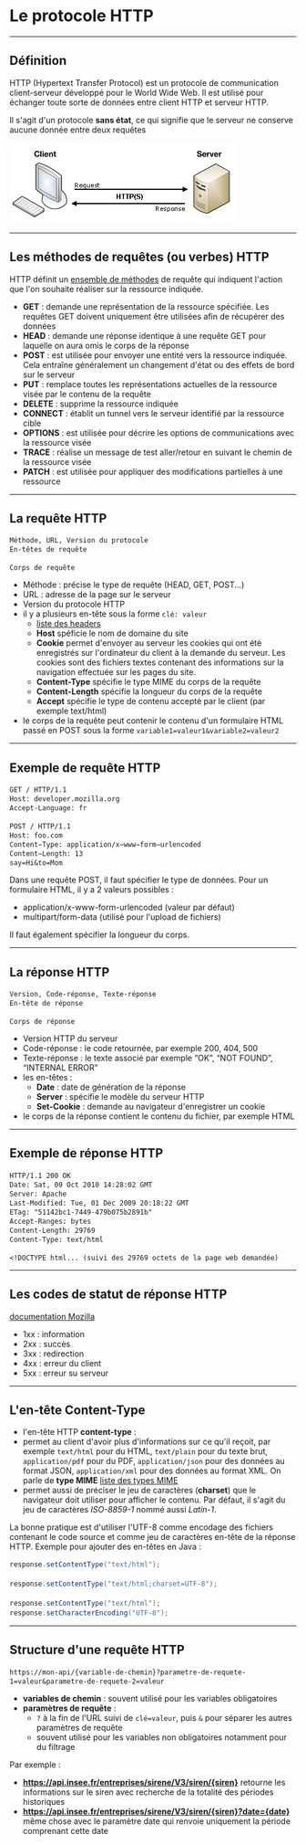 # Le protocole HTTP

----

## Définition

HTTP (Hypertext Transfer Protocol) est un protocole de communication client-serveur développé pour le World Wide Web. Il est utilisé pour échanger toute sorte de données entre client HTTP et serveur HTTP.

Il s'agit d'un protocole **sans état**, ce qui signifie que le serveur ne conserve aucune donnée entre deux requêtes

![Schéma illustrant les échanges entre le client et le serveur](diapos/images/client-serveur.png "Schéma illustrant les échanges entre le client et le serveur")

----

## Les méthodes de requêtes (ou verbes) HTTP

HTTP définit un [ensemble de méthodes](https://developer.mozilla.org/fr/docs/Web/HTTP/M%C3%A9thode) de requête qui indiquent l'action que l'on souhaite réaliser sur la ressource indiquée.

- **GET** : demande une représentation de la ressource spécifiée. Les requêtes GET doivent uniquement être utilisées afin de récupérer des données
- **HEAD** : demande une réponse identique à une requête GET pour laquelle on aura omis le corps de la réponse
- **POST** : est utilisée pour envoyer une entité vers la ressource indiquée. Cela  entraîne généralement un changement d'état ou des effets de bord sur le serveur
- **PUT** : remplace toutes les représentations actuelles de la ressource visée par le contenu de la requête
- **DELETE** : supprime la ressource indiquée
- **CONNECT** : établit un tunnel vers le serveur identifié par la ressource cible
- **OPTIONS** : est utilisée pour décrire les options de communications avec la ressource visée
- **TRACE** : réalise un message de test aller/retour en suivant le chemin de la ressource visée
- **PATCH** : est utilisée pour appliquer des modifications partielles à une ressource

----

## La requête HTTP

```http
Méthode, URL, Version du protocole
En-têtes de requête

Corps de requête
```

- Méthode : précise le type de requête (HEAD, GET, POST...)
- URL : adresse de la page sur le serveur
- Version du protocole HTTP
- il y a plusieurs en-tête sous la forme `clé: valeur` 
    - [liste des headers](https://developer.mozilla.org/fr/docs/Web/HTTP/Headers)
    - **Host** spéficie le nom de domaine du site
    - **Cookie** permet d'envoyer au serveur les cookies qui ont été enregistrés sur l'ordinateur du client à la demande du serveur. Les cookies sont des fichiers textes contenant des informations sur la navigation effectuée sur les pages du site.
    - **Content-Type** spécifie le type MIME du corps de la requête
    - **Content-Length** spécifie la longueur du corps de la requête
    - **Accept** spécifie le type de contenu accepté par le client (par exemple text/html)
- le corps de la requête peut contenir le contenu d'un formulaire HTML passé en POST sous la forme `variable1=valeur1&variable2=valeur2`

----

## Exemple de requête HTTP

```http
GET / HTTP/1.1
Host: developer.mozilla.org
Accept-Language: fr

POST / HTTP/1.1
Host: foo.com
Content−Type: application/x−www−form−urlencoded
Content−Length: 13
say=Hi&to=Mom
```

Dans une requête POST, il faut spécifier le type de données. Pour un formulaire HTML, il y a 2 valeurs possibles :
- application/x-www-form-urlencoded (valeur par défaut)
- multipart/form-data (utilisé pour l'upload de fichiers)

Il faut également spécifier la longueur du corps.

----

## La réponse HTTP

```http
Version, Code-réponse, Texte-réponse
En-tête de réponse

Corps de réponse
```
- Version HTTP du serveur
- Code-réponse : le code retournée, par exemple 200, 404, 500
- Texte-réponse : le texte associé par exemple “OK”, “NOT FOUND”, “INTERNAL ERROR”
- les en-têtes :
    - **Date** : date de génération de la réponse
    - **Server** : spécifie le modèle du serveur HTTP
    - **Set-Cookie** : demande au navigateur d'enregistrer un cookie
- le corps de la réponse contient le contenu du fichier, par exemple HTML

----

## Exemple de réponse HTTP

```http
HTTP/1.1 200 OK
Date: Sat, 09 Oct 2010 14:28:02 GMT
Server: Apache
Last-Modified: Tue, 01 Dec 2009 20:18:22 GMT
ETag: "51142bc1-7449-479b075b2891b"
Accept-Ranges: bytes
Content-Length: 29769
Content-Type: text/html

<!DOCTYPE html... (suivi des 29769 octets de la page web demandée)
```

----

## Les codes de statut de réponse HTTP

[documentation Mozilla](https://developer.mozilla.org/fr/docs/Web/HTTP/Status)
- 1xx : information
- 2xx : succès
- 3xx : redirection
- 4xx : erreur du client
- 5xx : erreur su serveur

----

## L'en-tête Content-Type

- l'en-tête HTTP **content-type** :
- permet au client d'avoir plus d'informations sur ce qu'il reçoit, par exemple `text/html` pour du HTML, `text/plain` pour du texte brut, `application/pdf` pour du PDF, `application/json` pour des données au format JSON, `application/xml` pour des données au format XML. On parle de **type MIME** [liste des types MIME](https://developer.mozilla.org/fr/docs/Web/HTTP/Basics_of_HTTP/MIME_types/Complete_list_of_MIME_types)
- permet aussi de préciser le jeu de caractères (**charset**) que le navigateur doit utiliser pour afficher le contenu. Par défaut, il s'agit du jeu de caractères *ISO-8859-1* nommé aussi *Latin-1*.

La bonne pratique est d'utiliser l'UTF-8 comme encodage des fichiers contenant le code source et comme jeu de caractères en-tête de la réponse HTTP. Exemple pour ajouter des en-têtes en Java :
```java
response.setContentType("text/html");

response.setContentType("text/html;charset=UTF-8");

response.setContentType("text/html");
response.setCharacterEncoding("UTF-8");
```

----

## Structure d'une requête HTTP

```http
https://mon-api/{variable-de-chemin}?parametre-de-requete-1=valeur&parametre-de-requete-2=valeur
```
- **variables de chemin** : souvent utilisé pour les variables obligatoires
- **paramètres de requête** :
    - `?` à la fin de l'URL suivi de `clé=valeur`, puis `&` pour séparer les autres paramètres de requête
    - souvent utilisé pour les variables non obligatoires notamment pour du filtrage

Par exemple :
- **https://api.insee.fr/entreprises/sirene/V3/siren/{siren}** retourne les informations sur le siren avec recherche de la totalité des périodes historiques
- **https://api.insee.fr/entreprises/sirene/V3/siren/{siren}?date={date}** même chose avec le paramètre date qui renvoie uniquement la période comprenant cette date